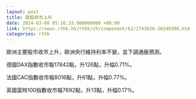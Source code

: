 ```yaml
---
layout: post
title: 歐股收市上升
date: 2024-03-08 05:16:33.000000000 +08:00
link: https://news.rthk.hk/rthk/ch/component/k2/1743638-20240308.htm
categories: rthk
---
```


歐洲主要股市收市上升，歐洲央行維持利率不變，並下調通脹預測。

德國DAX指數收市報17842點，升126點，升幅0.71%。

法國CAC指數收市報8016點，升61點，升幅0.77%。

英國富時100指數收市報7692點，升13點，升幅0.17%。
